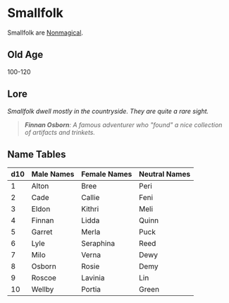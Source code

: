 # Smallfolk

Smallfolk are [Nonmagical](../Mechanical/Nonmagical.md).

## Old Age

100-120

## Lore

*Smallfolk dwell mostly in the countryside. They are quite a rare sight.*

> ***Finnan Osborn**: A famous adventurer who "found" a nice collection of artifacts and trinkets.*

## Name Tables

| d10 | Male Names | Female Names | Neutral Names |
| :-- | :--------- | :----------- | :------------ |
| 1   | Alton      | Bree         | Peri          |
| 2   | Cade       | Callie       | Feni          |
| 3   | Eldon      | Kithri       | Meli          |
| 4   | Finnan     | Lidda        | Quinn         |
| 5   | Garret     | Merla        | Puck          |
| 6   | Lyle       | Seraphina    | Reed          |
| 7   | Milo       | Verna        | Dewy          |
| 8   | Osborn     | Rosie        | Demy          |
| 9   | Roscoe     | Lavinia      | Lin           |
| 10  | Wellby     | Portia       | Green         |
